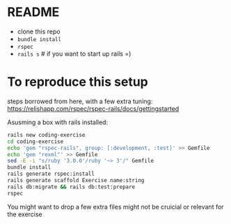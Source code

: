 # README


- clone this repo
- `bundle install`
- `rspec`
- `rails s` # if you want to start up rails =)


# To reproduce this setup
steps borrowed from here, with a few extra tuning: https://relishapp.com/rspec/rspec-rails/docs/gettingstarted

Asusming a box with rails installed:
```sh
rails new coding-exercise
cd coding-exercise
echo 'gem "rspec-rails", group: [:development, :test]' >> Gemfile
echo 'gem "rexml"' >> Gemfile
sed -E -i "s/ruby '3.0.0'/ruby '~> 3'/" Gemfile
bundle install
rails generate rspec:install
rails generate scaffold Exercise name:string
rails db:migrate && rails db:test:prepare
rspec
```

You might want to drop a few extra files might not be cruicial or relevant for the exercise
